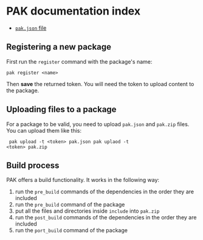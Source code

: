 
# PAK documentation index

  * [`pak.json` file](pakjson.md)
  
## Registering a new package
  
First run the `register` command with the package's name:

```
pak register <name>
```

Then **save** the returned token. You will need the token to upload content to
the package.

## Uploading files to a package

For a package to be valid, you need to upload `pak.json` and `pak.zip` files.
You can upload them like this:

<code><pre>
pak upload -t &lt;token&gt; pak.json
pak uplaod -t &lt;token&gt; pak.zip
</pre></code>

## Build process

PAK offers a build functionality. It works in the following way:

1. run the `pre_build` commands of the dependencies in the order they are included
2. run the `pre_build` command of the package
3. put all the files and directories inside `include` into `pak.zip`
4. run the `post_build` commands of the dependencies in the order they are included
5. run the `port_build` command of the package
